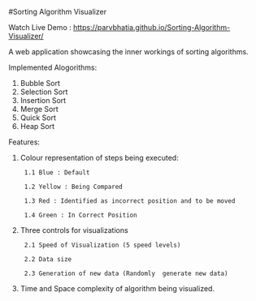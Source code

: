 #Sorting Algorithm Visualizer

Watch Live Demo : https://parvbhatia.github.io/Sorting-Algorithm-Visualizer/



A web application showcasing the inner workings of sorting algorithms.

Implemented Alogorithms:
1. Bubble Sort
2. Selection Sort
3. Insertion Sort
4. Merge Sort
5. Quick Sort
6. Heap Sort

Features:
1. Colour representation of steps being executed:

        1.1 Blue : Default
        
        1.2 Yellow : Being Compared
        
        1.3 Red : Identified as incorrect position and to be moved 
        
        1.4 Green : In Correct Position
        
2. Three controls for visualizations

        2.1 Speed of Visualization (5 speed levels)
        
        2.2 Data size
        
        2.3 Generation of new data (Randomly  generate new data)
        
3. Time and Space complexity of algorithm being visualized.
